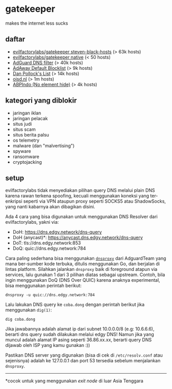 # gatekeeper

makes the internet less sucks

## daftar

- [evilfactorylabs/gatekeeper steven-black-hosts](https://raw.githubusercontent.com/evilfactorylabs/gatekeeper/main/steven-black-hosts/alternates/fakenews-gambling/hosts) (> 63k hosts)
- [evilfactorylabs/gatekeeper native](https://raw.githubusercontent.com/evilfactorylabs/gatekeeper/main/native.txt) (< 50 hosts)
- [AdGuard DNS filter](https://adguardteam.github.io/AdGuardSDNSFilter/Filters/filter.txt) (> 40k hosts)
- [AdAway Default Blocklist](https://adaway.org/hosts.txt) (> 9k hosts)
- [Dan Pollock's List](https://someonewhocares.org/hosts/zero/hosts) (> 14k hosts)
- [oisd.nl](https://dbl.oisd.nl) (> 1m hosts)
- [ABPIndo (No element hide)](https://raw.githubusercontent.com/ABPindo/indonesianadblockrules/master/subscriptions/abpindo_noelemhide.txt) (> 4k hosts)

## kategori yang diblokir

- jaringan iklan
- jaringan pelacak
- situs judi
- situs scam
- situs berita palsu
- os telemetry
- malware (dan "malvertising")
- spyware
- ransomware
- cryptojacking

## setup

evilfactorylabs tidak menyediakan pilihan query DNS melalui plain DNS karena rawan terkena spoofing, kecuali menggunakan koneksi
yang ter-enkripsi seperti via VPN ataupun proxy seperti SOCKS5 atau ShadowSocks, yang nanti kabarnya akan dibagikan disini.

Ada 4 cara yang bisa digunakan untuk menggunakan DNS Resolver dari evilfactorylabs, yakni via:

- DoH: https://dns.edgy.network/dns-query
- DoH (anycast)*: https://anycast.dns.edgy.network/dns-query
- DoT: tls://dns.edgy.network:853
- DoQ: quic://dns.edgy.network:784

Cara paling sederhana bisa menggunakan [`dnsproxy`](https://github.com/AdguardTeam/dnsproxy) dari AdguardTeam yang mana ber-sumber kode terbuka, ditulis menggunakan Go, dan berjalan di lintas platform. Silahkan jalankan `dnsproxy` baik di foreground atapun via services, lalu gunakan 1 dari 3 pilihan diatas sebagai upstream. Contoh, bila ingin menggunakan DoQ (DNS Over QUIC) karena anaknya experimental, bisa menggunakan perintah berikut:

```
dnsproxy -u quic://dns.edgy.network:784
```

Lalu lakukan DNS query ke `coba.dong` dengan perintah berikut jika menggunakan `dig(1)`:

```
dig coba.dong
```

Jika jawabannya adalah alamat ip dari subnet 10.0.0.0/8 (e.g: 10.6.6.6), berarti dns query sudah dilakukan melalui edgy DNS! Namun jika yang muncul adalah alamat IP asing seperti 36.86.xx.xx, berarti query DNS dijawab oleh ISP yang kamu gunakan :))

Pastikan DNS server yang digunakan (bisa di cek di `/etc/resolv.conf` atau sejenisnya) adalah ke 127.0.0.1 dan port 53 tersedia sebelum menjalankan `dnsproxy`.

---

*cocok untuk yang menggunakan *exit node* di luar Asia Tenggara
